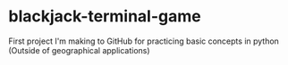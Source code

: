 # blackjack-terminal-game
First project I'm making to GitHub for practicing basic concepts in python (Outside of geographical applications)
